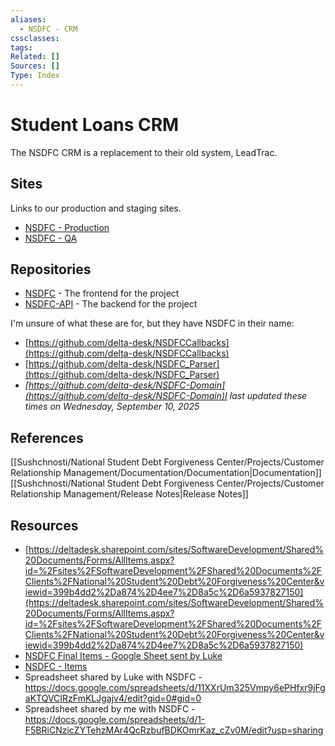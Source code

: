 ```yaml
---
aliases:
  - NSDFC - CRM
cssclasses:
tags:
Related: []
Sources: []
Type: Index
---
```

# Student Loans CRM

The NSDFC CRM is a replacement to their old system, LeadTrac.

## Sites

Links to our production and staging sites.

- [NSDFC - Production](https://nsdfc.com/login)
- [NSDFC - QA](https://green-beach-09b64010f-staging.eastus2.5.azurestaticapps.net/)

## Repositories

- [NSDFC](https://github.com/delta-desk/NSDFC) - The frontend for the project
- [NSDFC-API](https://github.com/delta-desk/NSDFC-API) - The backend for the project

I'm unsure of what these are for, but they have NSDFC in their name:

- [https://github.com/delta-desk/NSDFCCallbacks](https://github.com/delta-desk/NSDFCCallbacks)
- [https://github.com/delta-desk/NSDFC_Parser](https://github.com/delta-desk/NSDFC_Parser)
- _[https://github.com/delta-desk/NSDFC-Domain](https://github.com/delta-desk/NSDFC-Domain)I last updated these times on Wednesday, September 10, 2025_

## References

[[Sushchnosti/National Student Debt Forgiveness Center/Projects/Customer Relationship Management/Documentation/Documentation|Documentation]]
[[Sushchnosti/National Student Debt Forgiveness Center/Projects/Customer Relationship Management/Release Notes|Release Notes]]

## Resources

- [https://deltadesk.sharepoint.com/sites/SoftwareDevelopment/Shared%20Documents/Forms/AllItems.aspx?id=%2Fsites%2FSoftwareDevelopment%2FShared%20Documents%2FClients%2FNational%20Student%20Debt%20Forgiveness%20Center&viewid=399b4dd2%2Da874%2D4ee7%2D8a5c%2D6a5937827150](https://deltadesk.sharepoint.com/sites/SoftwareDevelopment/Shared%20Documents/Forms/AllItems.aspx?id=%2Fsites%2FSoftwareDevelopment%2FShared%20Documents%2FClients%2FNational%20Student%20Debt%20Forgiveness%20Center&viewid=399b4dd2%2Da874%2D4ee7%2D8a5c%2D6a5937827150)
- [NSDFC Final Items - Google Sheet sent by Luke](https://docs.google.com/spreadsheets/d/11XXrUm325Vmpy6ePHfxr9jFgaKTQVCIRzFmKLJgajv4/edit?gid=0#gid=0)
- [NSDFC - Items](https://docs.google.com/spreadsheets/d/1-F5BRiCNzicZYTehzMAr4QcRzbufBDKOmrKaz_cZv0M/edit?usp=sharing)
- Spreadsheet shared by Luke with NSDFC - https://docs.google.com/spreadsheets/d/11XXrUm325Vmpy6ePHfxr9jFgaKTQVCIRzFmKLJgajv4/edit?gid=0#gid=0
- Spreadsheet shared by me with NSDFC - https://docs.google.com/spreadsheets/d/1-F5BRiCNzicZYTehzMAr4QcRzbufBDKOmrKaz_cZv0M/edit?usp=sharing

